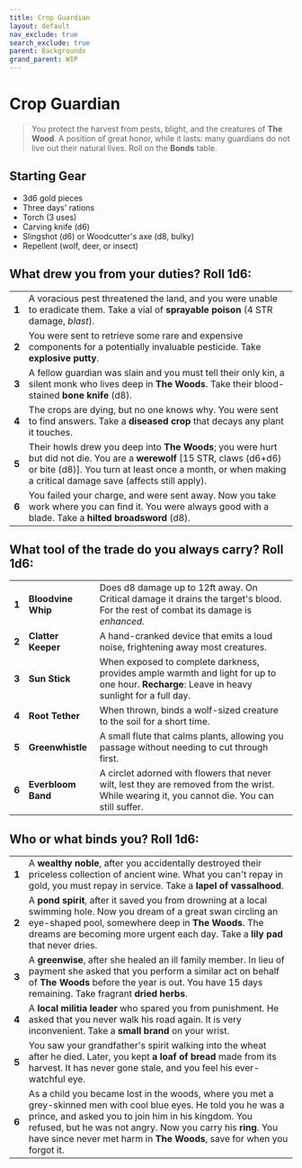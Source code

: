 ```yaml
---
title: Crop Guardian
layout: default
nav_exclude: true
search_exclude: true
parent: Backgrounds
grand_parent: WIP
---
```


# Crop Guardian

> You protect the harvest from pests, blight, and the creatures of **The Wood**. A position of great honor, while it lasts: many guardians do not live out their natural lives. Roll on the **Bonds** table.

## Starting Gear

- 3d6 gold pieces
- Three days' rations
- Torch (3 uses)
- Carving knife (d6)
- Slingshot (d6) or Woodcutter's axe (d8, bulky)
- Repellent (wolf, deer, or insect)
 
## What drew you from your duties? Roll 1d6:

|       |                                                                                                                                                                                                                                        |
| ----- | -------------------------------------------------------------------------------------------------------------------------------------------------------------------------------------------------------------------------------------- |
| **1** | A voracious pest threatened the land, and you were unable to eradicate them. Take a vial of **sprayable poison** (4 STR damage, _blast_).                                                                                              |
| **2** | You were sent to retrieve some rare and expensive components for a potentially invaluable pesticide. Take **explosive putty**.                                                                                                         |
| **3** | A fellow guardian was slain and you must tell their only kin, a silent monk who lives deep in **The Woods**. Take their blood-stained **bone knife** (d8).                                                                             |
| **4** | The crops are dying, but no one knows why. You were sent to find answers. Take a **diseased crop** that decays any plant it touches.                                                                                                   |
| **5** | Their howls drew you deep into **The Woods**; you were hurt but did not die. You are a **werewolf** [15 STR, claws (d6+d6) or bite (d8)]. You turn at least once a month, or when making a critical damage save (affects still apply). |
| **6** | You failed your charge, and were sent away. Now you take work where you can find it. You were always good with a blade. Take a **hilted broadsword** (d8).                                                                             |

## What tool of the trade do you always carry? Roll 1d6:

|       |                    |                                                                                                                                               |
| ----- | ------------------ | --------------------------------------------------------------------------------------------------------------------------------------------- |
| **1** | **Bloodvine Whip** | Does d8 damage up to 12ft away. On Critical damage it drains the target's blood. For the rest of combat its damage is _enhanced_.             |
| **2** | **Clatter Keeper** | A hand-cranked device that emits a loud noise, frightening away most creatures.                                                               |
| **3** | **Sun Stick**      | When exposed to complete darkness, provides ample warmth and light for up to one hour. **Recharge**: Leave in heavy sunlight for a full day.  |
| **4** | **Root Tether**    | When thrown, binds a wolf-sized creature to the soil for a short time.                                                                        |
| **5** | **Greenwhistle**   | A small flute that calms plants, allowing you passage without needing to cut through first.                                                   |
| **6** | **Everbloom Band** | A circlet adorned with flowers that never wilt, lest they are removed from the wrist. While wearing it, you cannot die. You can still suffer. |

## Who or what binds you? Roll 1d6:

|       |                                                              |
| ----- | ------------------------------------------------------------ |
| **1** | A **wealthy noble**, after you accidentally destroyed their priceless collection of ancient wine. What you can't repay in gold, you must repay in service. Take a **lapel of vassalhood**. |
| **2** | A **pond spirit**, after it saved you from drowning at a local swimming hole. Now you dream of a great swan circling an eye-shaped pool, somewhere deep in **The Woods**. The dreams are becoming more urgent each day. Take a **lily pad** that never dries. |
| **3** | A **greenwise**, after she healed an ill family member. In lieu of payment she asked that you perform a similar act on behalf of **The Woods** before the year is out. You have 15 days remaining. Take fragrant **dried herbs**. |
| **4** | A **local militia leader** who spared you from punishment. He asked that you never walk his road again. It is very inconvenient. Take a **small brand** on your wrist. |
| **5** | You saw your grandfather's spirit walking into the wheat after he died. Later, you kept **a loaf of bread** made from its harvest. It has never gone stale, and you feel his ever-watchful eye. |
| **6** | As a child you became lost in the woods, where you met a grey-skinned men with cool blue eyes. He told you he was a prince, and asked you to join him in his kingdom. You refused, but he was not angry. Now you carry his **ring**. You have since never met harm in **The Woods**, save for when you forgot it.           |

